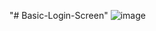 "# Basic-Login-Screen" 
![image](https://github.com/Mohab0P/Basic-Login-Screen/assets/109863726/cdf9e3af-cb71-4744-98c4-65f33e11ec7d)
